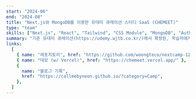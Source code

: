 ```yaml
---
start: "2024-06"
end: "2024-08"
title: "Next.js와 MongoDB를 이용한 유데미 큐레이션 스터디 SaaS (CHEMEET)"
type: "team"
skills: ["Next.js", "React", "Tailwind", "CSS Module", "MongoDB", "Auth.js"]
summary: "기존 유데미 큐레이션(https://udemy.wjtb.co.kr/)에서 확장된, 학습자에게 제공할 수 있는 강의에 대한 외부 SaaS형 추가 스터디 서비스 개발"
links:
  [
    { name: "레포지토리", href: "https://github.com/woongteco/nextcamp-12t" },
    { name: "데모 (w/ Vercel)", href: "https://chemeet.vercel.app/" },
    {
      name: "블로그 기록",
      href: "https://callmebyneon.github.io/?category=Camp",
    },
  ]
---
```

